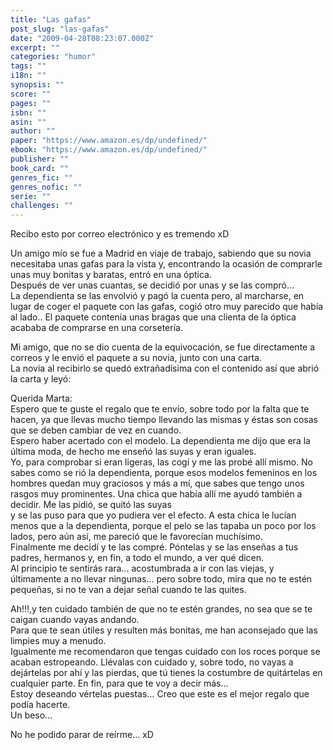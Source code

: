 ```yaml
---
title: "Las gafas"
post_slug: "las-gafas"
date: "2009-04-28T08:23:07.000Z"
excerpt: ""
categories: "humor"
tags: ""
i18n: ""
synopsis: ""
score: ""
pages: ""
isbn: ""
asin: ""
author: ""
paper: "https://www.amazon.es/dp/undefined/"
ebook: "https://www.amazon.es/dp/undefined/"
publisher: ""
book_card: ""
genres_fic: ""
genres_nofic: ""
serie: ""
challenges: ""
---
```


Recibo esto por correo electrónico y es tremendo xD

Un amigo mío se fue a Madrid en viaje de trabajo, sabiendo que su novia necesitaba unas gafas para la vista y, encontrando la ocasión de comprarle unas muy bonitas y baratas, entró en una óptica.  
Después de ver unas cuantas, se decidió por unas y se las compró…  
La dependienta se las envolvió y pagó la cuenta pero, al marcharse, en lugar de coger el paquete con las gafas, cogió otro muy parecido que había al lado.. El paquete contenía unas bragas que una clienta de la óptica acababa de comprarse en una corsetería.  

Mi amigo, que no se dio cuenta de la equivocación, se fue directamente a correos y le envió el paquete a su novia, junto con una carta.  
La novia al recibirlo se quedó extrañadísima con el contenido así que abrió la carta y leyó:

Querida Marta:  
Espero que te guste el regalo que te envío, sobre todo por la falta que te hacen, ya que llevas mucho tiempo llevando las mismas y éstas son cosas que se deben cambiar de vez en cuando.  
Espero haber acertado con el modelo. La dependienta me dijo que era la última moda, de hecho me enseñó las suyas y eran iguales.  
Yo, para comprobar si eran ligeras, las cogí y me las probé allí mismo. No sabes como se rió la dependienta, porque esos modelos femeninos en los hombres quedan muy graciosos y más a mí, que sabes que tengo unos rasgos muy prominentes. Una chica que había allí me ayudó también a decidir. Me las pidió, se quitó las suyas  
y se las puso para que yo pudiera ver el efecto. A esta chica le lucían menos que a la dependienta, porque el pelo se las tapaba un poco por los lados, pero aún así, me pareció que le favorecían muchísimo.  
Finalmente me decidí y te las compré. Póntelas y se las enseñas a tus padres, hermanos y, en fin, a todo el mundo, a ver qué dicen.  
Al principio te sentirás rara… acostumbrada a ir con las viejas, y últimamente a no llevar ningunas… pero sobre todo, mira que no te estén pequeñas, si no te van a dejar señal cuando te las quites.  

Ah!!!,y ten cuidado también de que no te estén grandes, no sea que se te caigan cuando vayas andando.  
Para que te sean útiles y resulten más bonitas, me han aconsejado que las limpies muy a menudo.  
Igualmente me recomendaron que tengas cuidado con los roces porque se acaban estropeando. Llévalas con cuidado y, sobre todo, no vayas a dejártelas por ahí y las pierdas, que tú tienes la costumbre de quitártelas en cualquier parte. En fin, para que te voy a decir más…  
Estoy deseando vértelas puestas… Creo que este es el mejor regalo que podía hacerte.  
Un beso…

No he podido parar de reírme… xD
